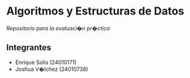 # Algoritmos y Estructuras de Datos
*Repositorio para la evaluaci�n pr�ctica*

## Integrantes
- Enrique Solis (24010171)
- Joshua V�lchez (24010738)
